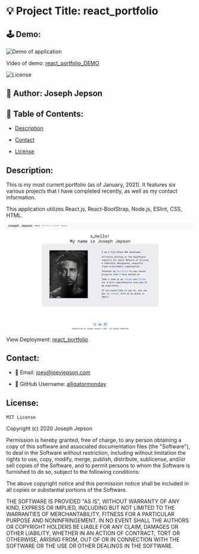 # 💡 Project Title: react_portfolio

## 🕹 Demo:

![Demo of application](public/assets/react_portfolio_DEMO.gif)

Video of demo: [react_portfolio_DEMO](https://drive.google.com/file/d/1BZ_ZmQIxalEfE_DPwy_JrYVN0F7X6G6t/view) 

![License](https://img.shields.io/badge/License-MIT-yellow) 
## 👤 Author: Joseph Jepson 

  ## 📜 Table of Contents: 

  * [Description](#Description) 

  * [Contact](#Contact) 

  * [License](#License) 

  ## Description: 
This is my most current portfolio (as of January, 2021). It features six various projects that I have completed recently, as well as my contact information.

This application utilizes React.js, React-BootStrap, Node.js, ESlint, CSS, HTML.

![Image of DEMO application](public/assets/DEMO_image.png)

View Deployment: [react_portfolio](https://josephjepson.com)

  ## Contact: 
 
  * 💌  Email: joey@joeyjepson.com 
 
  * 👤  GitHub Username: [alligatormonday](https://github.com/alligatormonday) 

  ## License: 
 
  
    MIT License

Copyright (c) 2020 Joseph Jepson

Permission is hereby granted, free of charge, to any person obtaining a copy
of this software and associated documentation files (the "Software"), to deal
in the Software without restriction, including without limitation the rights
to use, copy, modify, merge, publish, distribute, sublicense, and/or sell
copies of the Software, and to permit persons to whom the Software is
furnished to do so, subject to the following conditions:

The above copyright notice and this permission notice shall be included in all
copies or substantial portions of the Software.

THE SOFTWARE IS PROVIDED "AS IS", WITHOUT WARRANTY OF ANY KIND, EXPRESS OR
IMPLIED, INCLUDING BUT NOT LIMITED TO THE WARRANTIES OF MERCHANTABILITY,
FITNESS FOR A PARTICULAR PURPOSE AND NONINFRINGEMENT. IN NO EVENT SHALL THE
AUTHORS OR COPYRIGHT HOLDERS BE LIABLE FOR ANY CLAIM, DAMAGES OR OTHER
LIABILITY, WHETHER IN AN ACTION OF CONTRACT, TORT OR OTHERWISE, ARISING FROM,
OUT OF OR IN CONNECTION WITH THE SOFTWARE OR THE USE OR OTHER DEALINGS IN THE
SOFTWARE.